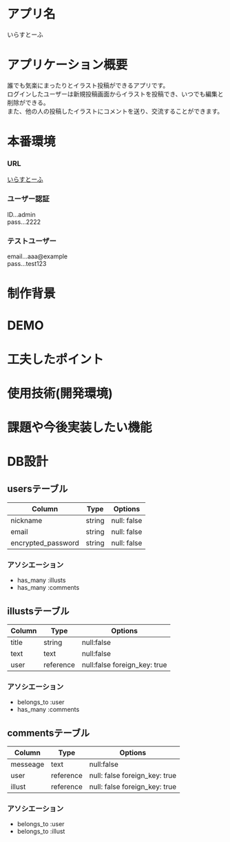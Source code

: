 # アプリ名
いらすとーふ

# アプリケーション概要
 誰でも気楽にまったりとイラスト投稿ができるアプリです。  
 ログインしたユーザーは新規投稿画面からイラストを投稿でき、いつでも編集と削除ができる。  
 また、他の人の投稿したイラストにコメントを送り、交流することができます。

# 本番環境
### URL  
[いらすとーふ](https://illustofu.herokuapp.com/ "トップページ")
### ユーザー認証
ID...admin  
pass...2222
### テストユーザー
email...aaa@example  
pass...test123

# 制作背景

# DEMO

# 工夫したポイント

# 使用技術(開発環境)

# 課題や今後実装したい機能


# DB設計
## usersテーブル
|   Column   |  Type  | Options   |
| ---------- | ------ | --------- |
| nickname | string | null: false |
| email | string | null: false |
| encrypted_password | string | null: false |

### アソシエーション
- has_many :illusts
- has_many :comments

## illustsテーブル
|   Column   |  Type  | Options   |
| -----------| -------| ----------|
| title | string | null:false|
| text | text | null:false|
| user | reference | null:false foreign_key: true|

### アソシエーション
- belongs_to :user
- has_many :comments

## commentsテーブル
|  Column  | Type  | Options |
| ---------| ----- | ------- |
| messeage | text| null:false |
| user | reference | null: false foreign_key: true |
| illust | reference | null: false foreign_key: true |

### アソシエーション
- belongs_to :user
- belongs_to :illust

